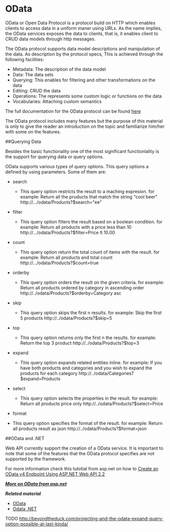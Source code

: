 # OData

OData or Open Data Protocol is a protocol build on HTTP which enables clients to access data in a uniform maner using URLs. As the name implies, the OData services exposes the data to clients, that is, it enables client to CRUD data models through http messages.

The OData protocol supports data model descriptions and manipulation of the data. As description by the protocol specs, This is achieved through the following facilities: 

* Metadata:      The description of the data model
* Data:          The data sets
* Querying:      This enables for filtering and other transformations on the data
* Editing:       CRUD the data
* Operations:    The represents some custom logic or functions on the data
* Vocabularies:  Attaching custom semantics

The full documentation for the OData protocol can be found [here](http://docs.oasis-open.org/odata/odata/v4.0/odata-v4.0-part1-protocol.html)


The OData protocol includes many features but the purpose of this material is only to give the reader an introduction on the topic and familiarize him/her with some on the features.

##Querying Data

Besides the basic functionality one of the most significant functionlality is the support for querying data or query options.

OData supports various types of query options. This query options a defined by using parameters.
Some of them are: 

* search
  * This query option restricts the result to a maching expresion. for example:
    Return all the pruducts that match the string "cool beer"
    http://.../odata/Products?$search="ee"
    
 
* filter
  * This query option filters the result based on a boolean condition. for example:
    Return all products with a price less than 10
    http://.../odata/Products?$filter=Price lt 10.00


* count
  *  This query option return the total count of items with the result. for example:
     Return all products and total count
     http://.../odata/Products?$count=true


* orderby
  * This query option orders the result on the given criteria. for example:
    Return all products ordered by category in ascending order
    http://../odata/Products?$orderby=Category asc
    

* skip
  * This query option skips the first n results. for example:
    Skip the first 5 products
    http://../odata/Products?$skip=5
  
* top
  * This query option returns only the first n the results. for example:
    Return the top 3 product
    http://../odata/Products?$top=3


* expand
  * This query option expands related entities inline. for example: 
    If you have both products and categories and you wish to expand the products for each category
    http://../odata/Categories?$expand=Products


* select
  * This query option selects the properties in the result. for example:
    Return all products price only
    http://../odata/Products?$select=Price 

* format
 * This query option specifies the format of the result. for example:
   Return all products result as json
   http://../odata/Products?$format=json


##OData and .NET

Web API currently support the creation of a OData service. It is important to note that some of the features that the OData protocol specifies are not supported by the framework.

For more information check this tutotial from asp.net on how to [Create an OData v4 Endpoint Using ASP.NET Web API 2.2](http://www.asp.net/web-api/overview/odata-support-in-aspnet-web-api/odata-v4/create-an-odata-v4-endpoint)

***[More on OData from asp.net](http://www.asp.net/web-api/overview/odata-support-in-aspnet-web-api)***

***Related material***
* [OData](http://www.odata.org/)
* [Odata .NET](http://www.asp.net/web-api/overview/odata-support-in-aspnet-web-api)


TODO
http://beyondtheduck.com/projecting-and-the-odata-expand-query-option-possible-at-last-kinda/
